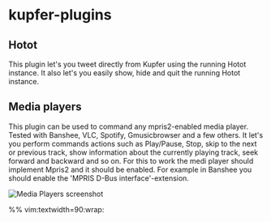 # kupfer-plugins

## Hotot
This plugin let's you tweet directly from Kupfer using the running Hotot instance. It also
let's you easily show, hide and quit the running Hotot instance.

## Media players
This plugin can be used to command any mpris2-enabled media player. Tested with Banshee,
VLC, Spotify, Gmusicbrowser and a few others. It let's you perform commands actions such
as Play/Pause, Stop, skip to the next or previous track, show information about the
currently playing track, seek forward and backward and so on.
For this to work the medi player should implement Mpris2 and it should be enabled. For
example in Banshee you should enable the 'MPRIS D-Bus interface'-extension.

![Media Players screenshot](https://raw.github.com/teranex/kupfer-plugins/master/doc/screenshots/media_players-1.png "play/pause selected for
Banshee player")

%% vim:textwidth=90:wrap:
